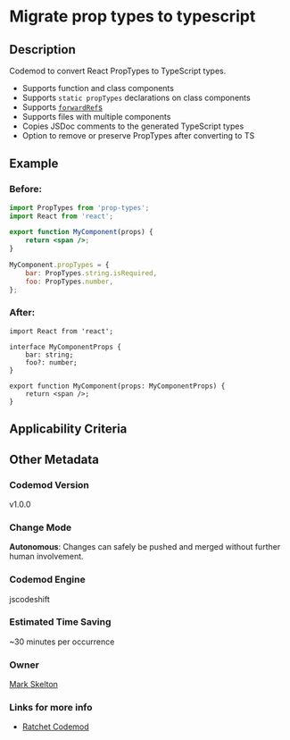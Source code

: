 # Migrate prop types to typescript

## Description

Codemod to convert React PropTypes to TypeScript types.

-   Supports function and class components
-   Supports `static propTypes` declarations on class components
-   Supports [`forwardRef`s](https://reactjs.org/docs/forwarding-refs.html)
-   Supports files with multiple components
-   Copies JSDoc comments to the generated TypeScript types
-   Option to remove or preserve PropTypes after converting to TS

## Example

### Before:

```jsx
import PropTypes from 'prop-types';
import React from 'react';

export function MyComponent(props) {
	return <span />;
}

MyComponent.propTypes = {
	bar: PropTypes.string.isRequired,
	foo: PropTypes.number,
};
```

### After:

```tsx
import React from 'react';

interface MyComponentProps {
	bar: string;
	foo?: number;
}

export function MyComponent(props: MyComponentProps) {
	return <span />;
}
```

## Applicability Criteria

## Other Metadata

### Codemod Version

v1.0.0

### Change Mode

**Autonomous**: Changes can safely be pushed and merged without further human involvement.

### **Codemod Engine**

jscodeshift

### Estimated Time Saving

~30 minutes per occurrence

### Owner

[Mark Skelton](https://github.com/mskelton/ratchet)

### Links for more info

-   [Ratchet Codemod](https://github.com/mskelton/ratchet)
